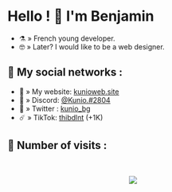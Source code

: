 # Hello ! 👋  I'm Benjamin

- ⚗️ » French young developer.
- 🤓 » Later? I would like to be a web designer.

## 🌊 My social networks :
- 🔱 » My website: [kunioweb.site](https://kunioweb.site)
- 🤖 » Discord: [@Kunio.#2804](https://discord.com/users/750793433257476146)
- 🐤 » Twitter : [kunio_bg](https://twitter.com/kunio_bg)
- ☄️ » TikTok: [thibdlnt](https://tiktok.com/@benj_3869) (+1K)

## 🌟 Number of visits :

<p>&nbsp;</p>

<p align="center"> 
  <img src="https://profile-counter.glitch.me/Weyzox/count.svg" />
</p>
